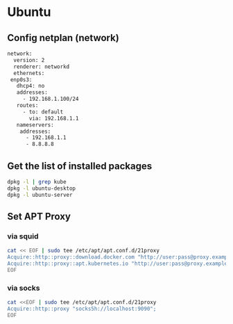 # Ubuntu

## Config netplan (network)

```bash
network:
  version: 2
  renderer: networkd
  ethernets:
 enp0s3:
   dhcp4: no
   addresses:
     - 192.168.1.100/24
   routes:
     - to: default
       via: 192.168.1.1
   nameservers:
    addresses:
      - 192.168.1.1
      - 8.8.8.8
```

## Get the list of installed packages

```bash
dpkg -l | grep kube
dpkg -l ubuntu-desktop
dpkg -l ubuntu-server
```

## Set APT Proxy

### via squid

```bash
cat << EOF | sudo tee /etc/apt/apt.conf.d/21proxy
Acquire::http::proxy::download.docker.com "http://user:pass@proxy.example.com:3128/";
Acquire::http::proxy::apt.kubernetes.io "http://user:pass@proxy.example.com:3128/";
EOF
```

### via socks

```bash
cat <<EOF | sudo tee /etc/apt/apt.conf.d/21proxy
Acquire::http::proxy "socks5h://localhost:9090";
EOF
```

